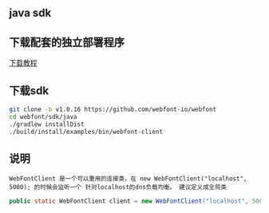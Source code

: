 ## java sdk


## 下载配套的独立部署程序
[下载教程](self-host-guide.html "下载教程")
## 下载sdk
```sh
git clone -b v1.0.16 https://github.com/webfont-io/webfont
cd webfont/sdk/java
./gradlew installDist
./build/install/examples/bin/webfont-client
```

## 说明
    WebFontClient 是一个可以重用的连接类，在 new WebFontClient("localhost", 5000); 的时候会监听一个 针对localhost的dns负载均衡。 建议定义成全局类
```java
public static WebFontClient client = new WebFontClient("localhost", 5000);
```